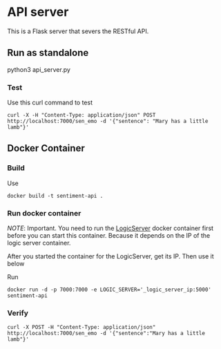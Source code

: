 # API server
This is a Flask server that severs the RESTful API.

## Run as standalone
python3 api_server.py

### Test
Use this curl command to test

```curl -X -H "Content-Type: application/json" POST http://localhost:7000/sen_emo -d '{"sentence": "Mary has a little lamb"}'``` 

## Docker Container

### Build
Use

```docker build -t sentiment-api .```

### Run docker container
_NOTE_: Important. You need to run the [LogicServer](../LogicServer/README.md) docker container first before 
you can start this container. Because it depends on the IP of the
logic server container.

After you started the container for the LogicServer, get its IP. Then use it below

Run

```docker run -d -p 7000:7000 -e LOGIC_SERVER='_logic_server_ip:5000' sentiment-api```
### Verify

```curl -X POST -H "Content-Type: application/json" http://localhost:7000/sen_emo -d '{"sentence":"Mary has a little lamb"}'```

